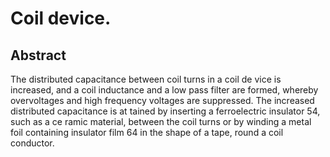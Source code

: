 # Coil device.

## Abstract
The distributed capacitance between coil turns in a coil de vice is increased, and a coil inductance and a low pass filter are formed, whereby overvoltages and high frequency voltages are suppressed. The increased distributed capacitance is at tained by inserting a ferroelectric insulator 54, such as a ce ramic material, between the coil turns or by winding a metal foil containing insulator film 64 in the shape of a tape, round a coil conductor.